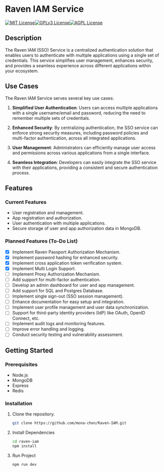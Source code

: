 # Raven IAM Service

[![MIT License](https://img.shields.io/badge/License-MIT-green.svg)](https://choosealicense.com/licenses/mit/)[![GPLv3 License](https://img.shields.io/badge/License-GPL%20v3-yellow.svg)](https://opensource.org/licenses/)[![AGPL License](https://img.shields.io/badge/license-AGPL-blue.svg)](http://www.gnu.org/licenses/agpl-3.0)

## Description

The Raven IAM (SSO) Service is a centralized authentication solution that enables users to authenticate with multiple applications using a single set of credentials. This service simplifies user management, enhances security, and provides a seamless experience across different applications within your ecosystem.

## Use Cases

The Raven IAM Service serves several key use cases:

1. **Simplified User Authentication**: Users can access multiple applications with a single username/email and password, reducing the need to remember multiple sets of credentials.

2. **Enhanced Security**: By centralizing authentication, the SSO service can enforce strong security measures, including password policies and multi-factor authentication, across all integrated applications.

3. **User Management**: Administrators can efficiently manage user access and permissions across various applications from a single interface.

4. **Seamless Integration**: Developers can easily integrate the SSO service with their applications, providing a consistent and secure authentication process.

## Features

### Current Features

- User registration and management.
- App registration and authorization.
- User authentication with multiple applications.
- Secure storage of user and app authorization data in MongoDB.

### Planned Features (To-Do List)

- [x] Implement Raven Passport Authorization Mechanism.
- [x] Implement password hashing for enhanced security.
- [x] Implement cross application token verification system.
- [x] Implement Multi Login Support.
- [ ] Implement Proxy Authorization Mechanism.
- [ ] Add support for multi-factor authentication.
- [ ] Develop an admin dashboard for user and app management.
- [ ] Add support for SQL and Postgres Database.
- [ ] Implement single sign-out (SSO session management).
- [ ] Enhance documentation for easy setup and integration.
- [ ] Implement user profile management and user data synchronization.
- [ ] Support for third-party identity providers (IdP) like OAuth, OpenID Connect, etc.
- [ ] Implement audit logs and monitoring features.
- [ ] Improve error handling and logging.
- [ ] Conduct security testing and vulnerability assessment.

## Getting Started

### Prerequisites

- Node.js
- MongoDB
- Express
- Redis

### Installation

1. Clone the repository.

   ```bash
   git clone https://github.com/mona-chen/Raven-IAM.git

   ```

2. Install Dependencies

   ```bash
   cd raven-iam
   npm install

   ```

3. Run Project

   ```bash
   npm run dev
   ```
